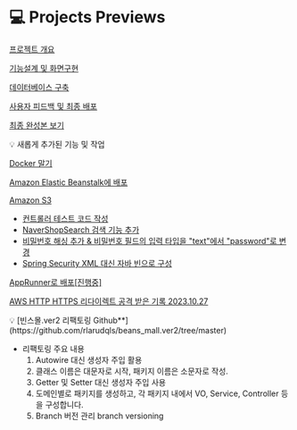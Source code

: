 # 💻  Projects Previews

[프로젝트 개요](https://www.notion.so/74c9150599034e0f9d80da811bdb312e?pvs=21)

[기능설계 및 화면구현](https://www.notion.so/1ec6df230d9349b69a5ed682002d35af?pvs=21)

[데이터베이스 구축 ](https://www.notion.so/0399947f1ee346c8b70b0dc497e8aab6?pvs=21)

[사용자 피드백 및 최종 배포](https://www.notion.so/4feafc31b5cf47598925f742914f2775?pvs=21)

[최종 완성본 보기 ](https://www.notion.so/e7ad793daf7044818e283eb5d8121a91?pvs=21)

<aside>
💡 새롭게 추가된 기능 및 작업

[Docker 말기](https://www.notion.so/Docker-936c157bf0844c0fb73b688142881285?pvs=21)

[Amazon Elastic Beanstalk에 배포](https://www.notion.so/Amazon-Elastic-Beanstalk-d9f64b767903464c87e9eae73253ad9c?pvs=21)

[Amazon S3](https://www.notion.so/Amazon-S3-5416979e64bf4a5c92107867e73e77b0?pvs=21)

- [컨트롤러 테스트 코드 작성](https://github.com/rlarudqls/beans_mall.ver1/tree/main/beans_mall/src/test/java/com/beans_mall/controller)
- [NaverShopSearch 검색 기능 추가](https://github.com/rlarudqls/beans_mall.ver1/blob/main/beans_mall/src/main/java/utils/NaverShopSearch.java)
- [비밀번호 해싱 추가 & 비밀번호 필드의 입력 타입을 "text"에서 "password"로 변경](https://github.com/rlarudqls/beans_mall.ver1/blob/main/beans_mall/src/main/java/com/beans_mall/controller/memberController.java)
- [Spring Security XML 대신 자바 빈으로 구성](https://github.com/rlarudqls/beans_mall.ver1/blob/main/beans_mall/src/main/java/config/SecurityConfig.java)

[AppRunner로 배포[진행중]](https://www.notion.so/AppRunner-cad4c1aa21da46c0940cb1f54b54c611?pvs=21)

[AWS HTTP HTTPS 리다이렉트 공격 받은 기록 2023.10.27](https://www.notion.so/AWS-HTTP-HTTPS-2023-10-27-de06ada1f1444a45a08de79d8b72d678?pvs=21)

</aside>

<aside>
💡 [빈스몰.ver2 리팩토링 Github**](https://github.com/rlarudqls/beans_mall.ver2/tree/master)

- 리팩토링 주요 내용
    1. Autowire 대신 생성자 주입 활용
    2. 클래스 이름은 대문자로 시작, 패키지 이름은 소문자로 작성.
    3. Getter 및 Setter 대신 생성자 주입 사용
    4. 도메인별로 패키지를 생성하고, 각 패키지 내에서 VO, Service, Controller 등을 구성합니다.
    5. Branch 버전 관리 branch versioning
</aside>
